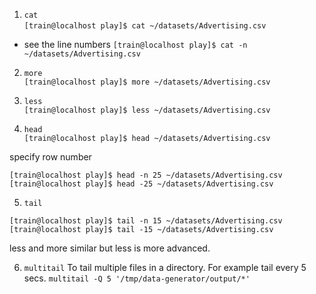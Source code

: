 1. `cat`  
`[train@localhost play]$ cat ~/datasets/Advertising.csv`  

- see the line numbers
`[train@localhost play]$ cat -n ~/datasets/Advertising.csv` 

2. `more `  
`[train@localhost play]$ more ~/datasets/Advertising.csv`  

3. `less `  
`[train@localhost play]$ less ~/datasets/Advertising.csv`  

4. `head`  
`[train@localhost play]$ head ~/datasets/Advertising.csv`  

specify row number  
```
[train@localhost play]$ head -n 25 ~/datasets/Advertising.csv
[train@localhost play]$ head -25 ~/datasets/Advertising.csv
```

5. `tail`  
```
[train@localhost play]$ tail -n 15 ~/datasets/Advertising.csv
[train@localhost play]$ tail -15 ~/datasets/Advertising.csv
```

less and more similar but less is more advanced.

6. `multitail`
To tail multiple files in a directory. For example tail every 5 secs.
`multitail -Q 5 '/tmp/data-generator/output/*'`
